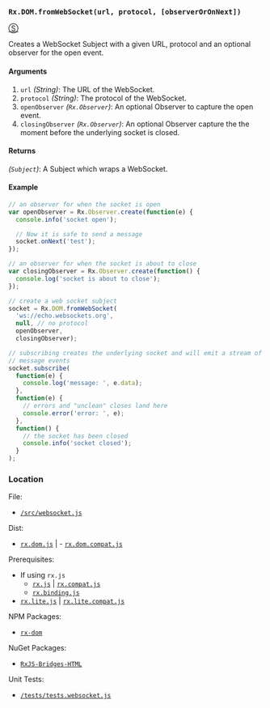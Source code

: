 ### `Rx.DOM.fromWebSocket(url, protocol, [observerOrOnNext])`
[&#x24C8;](https://github.com/Reactive-Extensions/RxJS-DOM/blob/master/src/websocket.js "View in source")

Creates a WebSocket Subject with a given URL, protocol and an optional observer for the open event.

#### Arguments
1. `url` *(String)*: The URL of the WebSocket.
2. `protocol` *(String)*: The protocol of the WebSocket.
3. `openObserver` *(`Rx.Observer`)*: An optional Observer to capture the open event.
4. `closingObserver` *(`Rx.Observer`)*: An optional Observer capture the the moment before the underlying socket is closed.

#### Returns
*(`Subject`)*: A Subject which wraps a WebSocket.

#### Example
```js
// an observer for when the socket is open
var openObserver = Rx.Observer.create(function(e) {
  console.info('socket open');

  // Now it is safe to send a message
  socket.onNext('test');
});

// an observer for when the socket is about to close
var closingObserver = Rx.Observer.create(function() {
  console.log('socket is about to close');
});

// create a web socket subject
socket = Rx.DOM.fromWebSocket(
  'ws://echo.websockets.org',
  null, // no protocol
  openObserver,
  closingObserver);

// subscribing creates the underlying socket and will emit a stream of incoming
// message events
socket.subscribe(
  function(e) {
    console.log('message: ', e.data);
  },
  function(e) {
    // errors and "unclean" closes land here
    console.error('error: ', e);
  },
  function() {
    // the socket has been closed
    console.info('socket closed');
  }
);
```

### Location

File:
- [`/src/websocket.js`](https://github.com/Reactive-Extensions/RxJS-DOM/blob/master/src/websocket.js)

Dist:
- [`rx.dom.js`](https://github.com/Reactive-Extensions/RxJS-DOM/blob/master/dist/rx.dom.js) | - [`rx.dom.compat.js`](https://github.com/Reactive-Extensions/RxJS-DOM/blob/master/dist/rx.dom.compat.js)

Prerequisites:
- If using `rx.js`
  - [`rx.js`](https://github.com/Reactive-Extensions/RxJS/blob/master/dist/rx.js) | [`rx.compat.js`](https://github.com/Reactive-Extensions/RxJS/blob/master/dist/rx.compat.js)
  - [`rx.binding.js`](https://github.com/Reactive-Extensions/RxJS/blob/master/dist/rx.binding.js)
- [`rx.lite.js`](https://github.com/Reactive-Extensions/RxJS/blob/master/rx.lite.js) | [`rx.lite.compat.js`](https://github.com/Reactive-Extensions/RxJS/blob/master/rx.lite.compat.js)

NPM Packages:
- [`rx-dom`](https://preview.npmjs.com/package/rx-dom)

NuGet Packages:
- [`RxJS-Bridges-HTML`](http://www.nuget.org/packages/RxJS-Bridges-HTML/)

Unit Tests:
- [`/tests/tests.websocket.js`](https://github.com/Reactive-Extensions/RxJS-DOM/blob/master/tests/tests.fromwebsocket.js)
